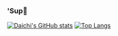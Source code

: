 ### 'Sup👋

[![Daichi's GitHub stats](https://github-readme-stats.vercel.app/api?username=Mac709&theme=vue-dark&show_icons=true)](https://github.com/Mac709/github-readme-stats)
[![Top Langs](https://github-readme-stats.vercel.app/api/top-langs/?username=Mac709&theme=vue-dark&show_icons=true&layout=compact)](https://github.com/Mac709/github-readme-stats)
